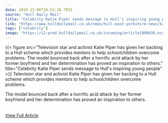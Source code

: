 ```yaml
---
date: 2019-12-06T20:53:38.793Z 
source: "Hull Daily Mail" 
title: "Celebrity Katie Piper sends message to Hull's inspiring young people" 
link: "https://www.hulldailymail.co.uk/news/hull-east-yorkshire-news/katie-piper-hull-mentors-message-3593295" 
tags: ["celebrity"]
image: "https://i2-prod.hulldailymail.co.uk/incoming/article1890439.ece/ALTERNATES/s615b/0_Katie-Piper.jpg" 
---
```

{{< figure src="Television star and activist Katie Piper has given her backing to a Hull scheme which provides mentors to help schoolchildren overcome problems.  The model bounced back after a horrific acid attack by her former boyfriend and her determination has proved an inspiration to others." title="Celebrity Katie Piper sends message to Hull's inspiring young people" >}}
Television star and activist Katie Piper has given her backing to a Hull scheme which provides mentors to help schoolchildren overcome problems.

The model bounced back after a horrific acid attack by her former boyfriend and her determination has proved an inspiration to others.
<br/><br/><br/>
<a href='https://www.hulldailymail.co.uk/news/hull-east-yorkshire-news/katie-piper-hull-mentors-message-3593295' class='btn' target='_blank'>View Full Article</a>